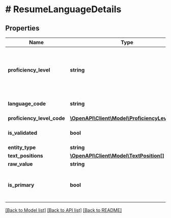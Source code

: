 # # ResumeLanguageDetails

## Properties

Name | Type | Description | Notes
------------ | ------------- | ------------- | -------------
**proficiency_level** | **string** | A descriptive language proficiency level. E.g.: &#39;Good&#39;, &#39;Excellent&#39;. | [optional]
**language_code** | **string** | ISO 639 language code. | [optional]
**proficiency_level_code** | [**\OpenAPI\Client\Model\ProficiencyLevelCode**](ProficiencyLevelCode.md) |  | [optional]
**is_validated** | **bool** |  | [optional] [default to false]
**entity_type** | **string** |  | [optional]
**text_positions** | [**\OpenAPI\Client\Model\TextPosition[]**](TextPosition.md) |  | [optional]
**raw_value** | **string** |  | [optional]
**is_primary** | **bool** | Whether the language is primary or not. | [optional]

[[Back to Model list]](../../README.md#models) [[Back to API list]](../../README.md#endpoints) [[Back to README]](../../README.md)
